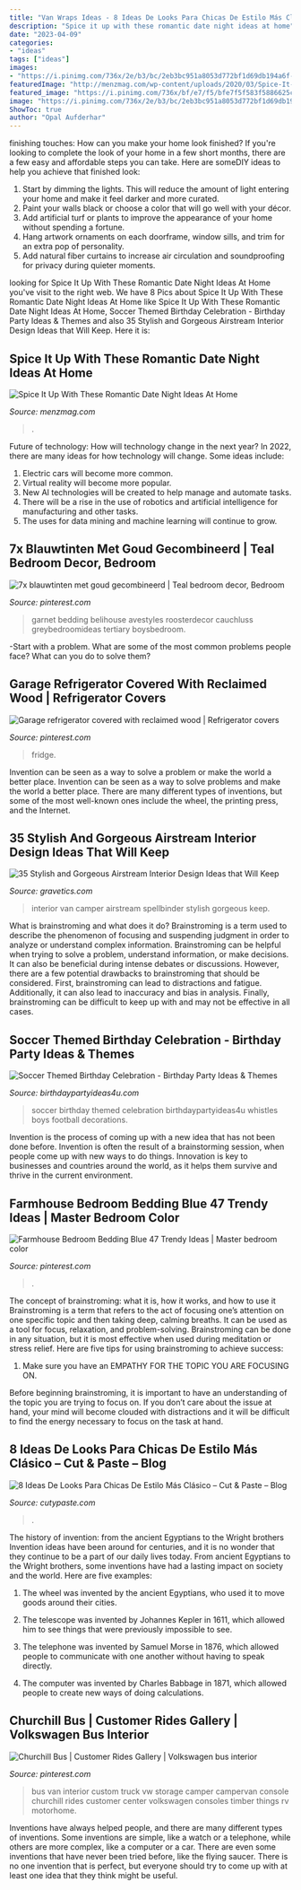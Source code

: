 ```yaml
---
title: "Van Wraps Ideas - 8 Ideas De Looks Para Chicas De Estilo Más Clásico – Cut &amp; Paste – Blog"
description: "Spice it up with these romantic date night ideas at home"
date: "2023-04-09"
categories:
- "ideas"
tags: ["ideas"]
images:
- "https://i.pinimg.com/736x/2e/b3/bc/2eb3bc951a8053d772bf1d69db194a6f--garages-refrigerator.jpg"
featuredImage: "http://menzmag.com/wp-content/uploads/2020/03/Spice-It-Up-With-These-Romantic-Date-Night-Ideas-At-Home.jpg"
featured_image: "https://i.pinimg.com/736x/bf/e7/f5/bfe7f5f583f5886625cff3a914ce0644--motor-home-vw-bus.jpg"
image: "https://i.pinimg.com/736x/2e/b3/bc/2eb3bc951a8053d772bf1d69db194a6f--garages-refrigerator.jpg"
ShowToc: true
author: "Opal Aufderhar"
---
```



finishing touches: How can you make your home look finished?
If you're looking to complete the look of your home in a few short months, there are a few easy and affordable steps you can take. Here are someDIY ideas to help you achieve that finished look: 
1. Start by dimming the lights. This will reduce the amount of light entering your home and make it feel darker and more curated. 
2. Paint your walls black or choose a color that will go well with your décor. 
3. Add artificial turf or plants to improve the appearance of your home without spending a fortune. 
4. Hang artwork ornaments on each doorframe, window sills, and trim for an extra pop of personality. 
5. Add natural fiber curtains to increase air circulation and soundproofing for privacy during quieter moments.

	

		
looking for Spice It Up With These Romantic Date Night Ideas At Home you've visit to the right web. We have 8 Pics about Spice It Up With These Romantic Date Night Ideas At Home like Spice It Up With These Romantic Date Night Ideas At Home, Soccer Themed Birthday Celebration - Birthday Party Ideas &amp; Themes and also 35 Stylish and Gorgeous Airstream Interior Design Ideas that Will Keep. Here it is:
		
    
## Spice It Up With These Romantic Date Night Ideas At Home

<img loading=lazy src="http://menzmag.com/wp-content/uploads/2020/03/Spice-It-Up-With-These-Romantic-Date-Night-Ideas-At-Home.jpg" onerror="this.onerror=null;this.src='https://tse2.mm.bing.net/th?id=OIP.qbTeZcjBngAGXu_0U-gQVQHaDt&amp;pid=15.1';" alt="Spice It Up With These Romantic Date Night Ideas At Home">

_Source: menzmag.com_

>. 

	

Future of technology: How will technology change in the next year?
In 2022, there are many ideas for how technology will change. Some ideas include:
1. Electric cars will become more common.
2. Virtual reality will become more popular. 
3. New AI technologies will be created to help manage and automate tasks. 
4. There will be a rise in the use of robotics and artificial intelligence for manufacturing and other tasks. 
5. The uses for data mining and machine learning will continue to grow.

    
## 7x Blauwtinten Met Goud Gecombineerd | Teal Bedroom Decor, Bedroom

<img loading=lazy src="https://i.pinimg.com/736x/46/6a/75/466a75ac8f27e7865abc22e4d308e87f.jpg" onerror="this.onerror=null;this.src='https://tse2.mm.bing.net/th?id=OIP.SHyzi6eCdgnkx69HrzpY5QHaLH&amp;pid=15.1';" alt="7x blauwtinten met goud gecombineerd | Teal bedroom decor, Bedroom">

_Source: pinterest.com_

>garnet bedding belihouse avestyles roosterdecor cauchluss greybedroomideas tertiary boysbedroom. 

	

-Start with a problem. What are some of the most common problems people face? What can you do to solve them? 

    
## Garage Refrigerator Covered With Reclaimed Wood | Refrigerator Covers

<img loading=lazy src="https://i.pinimg.com/736x/2e/b3/bc/2eb3bc951a8053d772bf1d69db194a6f--garages-refrigerator.jpg" onerror="this.onerror=null;this.src='https://tse2.mm.bing.net/th?id=OIP.GoBgnRj1BpPZHIaim4wp8gHaJ3&amp;pid=15.1';" alt="Garage refrigerator covered with reclaimed wood | Refrigerator covers">

_Source: pinterest.com_

>fridge. 

	

Invention can be seen as a way to solve a problem or make the world a better place.
Invention can be seen as a way to solve problems and make the world a better place. There are many different types of inventions, but some of the most well-known ones include the wheel, the printing press, and the Internet.

    
## 35 Stylish And Gorgeous Airstream Interior Design Ideas That Will Keep

<img loading=lazy src="https://www.gravetics.com/wp-content/uploads/2017/08/Design-Ideas-for-Camper-Van.jpg" onerror="this.onerror=null;this.src='https://tse4.mm.bing.net/th?id=OIP.KOQhNcaCe3tRm1_ASQwgoAHaLH&amp;pid=15.1';" alt="35 Stylish and Gorgeous Airstream Interior Design Ideas that Will Keep">

_Source: gravetics.com_

>interior van camper airstream spellbinder stylish gorgeous keep. 

	

What is brainstroming and what does it do?
Brainstroming is a term used to describe the phenomenon of focusing and suspending judgment in order to analyze or understand complex information. Brainstroming can be helpful when trying to solve a problem, understand information, or make decisions. It can also be beneficial during intense debates or discussions. However, there are a few potential drawbacks to brainstroming that should be considered. First, brainstroming can lead to distractions and fatigue. Additionally, it can also lead to inaccuracy and bias in analysis. Finally, brainstroming can be difficult to keep up with and may not be effective in all cases.

    
## Soccer Themed Birthday Celebration - Birthday Party Ideas &amp; Themes

<img loading=lazy src="http://i1.wp.com/birthdaypartyideas4u.com/wp-content/uploads/2018/03/Soccer-Themed-Birthday-Celebration-Whistles.jpg?resize=570%2C852" onerror="this.onerror=null;this.src='https://tse3.mm.bing.net/th?id=OIP.8icHIr-LM2Og22wDcpxKFgHaLE&amp;pid=15.1';" alt="Soccer Themed Birthday Celebration - Birthday Party Ideas &amp; Themes">

_Source: birthdaypartyideas4u.com_

>soccer birthday themed celebration birthdaypartyideas4u whistles boys football decorations. 

	

Invention is the process of coming up with a new idea that has not been done before. Invention is often the result of a brainstorming session, when people come up with new ways to do things. Innovation is key to businesses and countries around the world, as it helps them survive and thrive in the current environment.

    
## Farmhouse Bedroom Bedding Blue 47 Trendy Ideas | Master Bedroom Color

<img loading=lazy src="https://i.pinimg.com/736x/88/04/c3/8804c36bd3428c75c87f2bb3013b6273.jpg" onerror="this.onerror=null;this.src='https://tse1.mm.bing.net/th?id=OIP.hexKoCXRCTy_wTRcY_zwSwAAAA&amp;pid=15.1';" alt="Farmhouse Bedroom Bedding Blue 47 Trendy Ideas | Master bedroom color">

_Source: pinterest.com_

>. 

	

The concept of brainstroming: what it is, how it works, and how to use it
Brainstroming is a term that refers to the act of focusing one’s attention on one specific topic and then taking deep, calming breaths. It can be used as a tool for focus, relaxation, and problem-solving. Brainstroming can be done in any situation, but it is most effective when used during meditation or stress relief. Here are five tips for using brainstroming to achieve success:
1. Make sure you have an EMPATHY FOR THE TOPIC YOU ARE FOCUSING ON.

Before beginning brainstroming, it is important to have an understanding of the topic you are trying to focus on. If you don’t care about the issue at hand, your mind will become clouded with distractions and it will be difficult to find the energy necessary to focus on the task at hand.

    
## 8 Ideas De Looks Para Chicas De Estilo Más Clásico – Cut &amp; Paste – Blog

<img loading=lazy src="https://www.cutypaste.com/wp-content/uploads/2019/01/main.original.500x0c-1.jpg" onerror="this.onerror=null;this.src='https://tse4.mm.bing.net/th?id=OIP.j5enaa9h1d3Nt4uPD37BtwHaK6&amp;pid=15.1';" alt="8 Ideas De Looks Para Chicas De Estilo Más Clásico – Cut &amp; Paste – Blog">

_Source: cutypaste.com_

>. 

	

The history of invention: from the ancient Egyptians to the Wright brothers
Invention ideas have been around for centuries, and it is no wonder that they continue to be a part of our daily lives today. From ancient Egyptians to the Wright brothers, some inventions have had a lasting impact on society and the world. Here are five examples:
1) The wheel was invented by the ancient Egyptians, who used it to move goods around their cities.

2) The telescope was invented by Johannes Kepler in 1611, which allowed him to see things that were previously impossible to see.

3) The telephone was invented by Samuel Morse in 1876, which allowed people to communicate with one another without having to speak directly.

4) The computer was invented by Charles Babbage in 1871, which allowed people to create new ways of doing calculations.

    
## Churchill Bus | Customer Rides Gallery | Volkswagen Bus Interior

<img loading=lazy src="https://i.pinimg.com/736x/bf/e7/f5/bfe7f5f583f5886625cff3a914ce0644--motor-home-vw-bus.jpg" onerror="this.onerror=null;this.src='https://tse2.mm.bing.net/th?id=OIP.JVAtiCEfcf4OH6l7XwvbpgAAAA&amp;pid=15.1';" alt="Churchill Bus | Customer Rides Gallery | Volkswagen bus interior">

_Source: pinterest.com_

>bus van interior custom truck vw storage camper campervan console churchill rides customer center volkswagen consoles timber things rv motorhome. 

	

Inventions have always helped people, and there are many different types of inventions. Some inventions are simple, like a watch or a telephone, while others are more complex, like a computer or a car. There are even some inventions that have never been tried before, like the flying saucer. There is no one invention that is perfect, but everyone should try to come up with at least one idea that they think might be useful.


